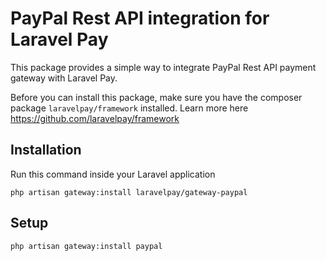 # PayPal Rest API integration for Laravel Pay

This package provides a simple way to integrate PayPal Rest API payment gateway with Laravel Pay.

Before you can install this package, make sure you have the composer package `laravelpay/framework` installed. Learn more here https://github.com/laravelpay/framework

## Installation

Run this command inside your Laravel application

```
php artisan gateway:install laravelpay/gateway-paypal
```

## Setup

```
php artisan gateway:install paypal
```
